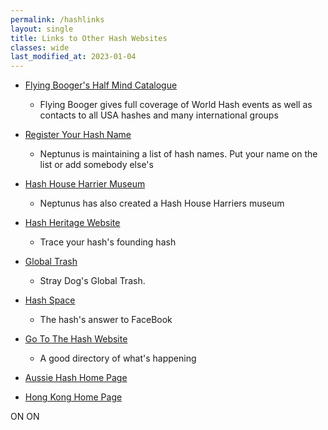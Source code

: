 ```yaml
---
permalink: /hashlinks
layout: single
title: Links to Other Hash Websites
classes: wide
last_modified_at: 2023-01-04
---
```

* [Flying Booger's Half Mind Catalogue](http://half-mind.com/index.php)

  * Flying Booger gives full coverage of World Hash events as well as contacts to all USA hashes and many international groups
* [Register Your Hash Name](http://www.harrier.ch/harrier/Names/Names.html)

  * Neptunus is maintaining a list of hash names. Put your name on the list or add somebody else's 
* [Hash House Harrier Museum](https://www.hhhmuseum.org)

  * Neptunus has also created a Hash House Harriers museum
* [Hash Heritage Website](http://www.thehashhouse.org/)

  * Trace your hash's founding hash
* [Global Trash](http://www.gthhh.com/)

  * Stray Dog's Global Trash.
* [Hash Space](http://www.hashspace.com)

  * The hash's answer to FaceBook
* [Go To The Hash Website](http://gotothehash.net)

  * A good directory of what's happening
* [Aussie Hash Home Page](http://www.hhh.asn.au/)
* [Hong Kong Home Page](http://hkhash.com/)

ON ON